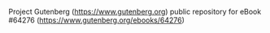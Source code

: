 Project Gutenberg (https://www.gutenberg.org) public repository for eBook #64276 (https://www.gutenberg.org/ebooks/64276)
